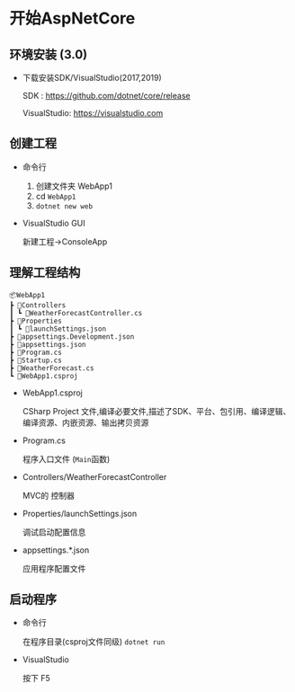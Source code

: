 # 开始AspNetCore

## 环境安装 (3.0)

* 下载安装SDK/VisualStudio(2017,2019)

    SDK : https://github.com/dotnet/core/release

    VisualStudio: https://visualstudio.com

## 创建工程

* 命令行
  
    1. 创建文件夹 WebApp1
    2. cd `WebApp1`
    3. `dotnet new web`

* VisualStudio GUI
  
    新建工程->ConsoleApp


## 理解工程结构

    📦WebApp1
    ┣ 📂Controllers
    ┃ ┗ 📜WeatherForecastController.cs    
    ┣ 📂Properties
    ┃ ┗ 📜launchSettings.json
    ┣ 📜appsettings.Development.json
    ┣ 📜appsettings.json
    ┣ 📜Program.cs
    ┣ 📜Startup.cs
    ┣ 📜WeatherForecast.cs
    ┗ 📜WebApp1.csproj

* WebApp1.csproj

    CSharp Project 文件,编译必要文件,描述了SDK、平台、包引用、编译逻辑、编译资源、内嵌资源、输出拷贝资源

* Program.cs
  
    程序入口文件 (`Main`函数)

* Controllers/WeatherForecastController
  
    MVC的 控制器

* Properties/launchSettings.json

    调试启动配置信息

* appsettings.*.json

    应用程序配置文件

## 启动程序

* 命令行
  
   在程序目录(csproj文件同级) `dotnet run`

* VisualStudio

    按下 F5